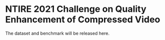 # NTIRE 2021 Challenge on Quality Enhancement of Compressed Video

The dataset and benchmark will be released here.
